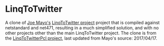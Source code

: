 # LinqToTwitter
A clone of [Joe Mayo's](https://github.com/JoeMayo) [LinqToTwitter project](https://github.com/JoeMayo/LinqToTwitter) project that is compiled against netstandard and net471, resulting in a much simplified solution, and with no other projects other than the main LinqToTwitter project. The clone is from the [LinqToTwitterPcl project](https://github.com/JoeMayo/LinqToTwitter/tree/master/New/Libraries/LinqToTwitterPcl), last updated from Mayo's source: 2017/04/17.
